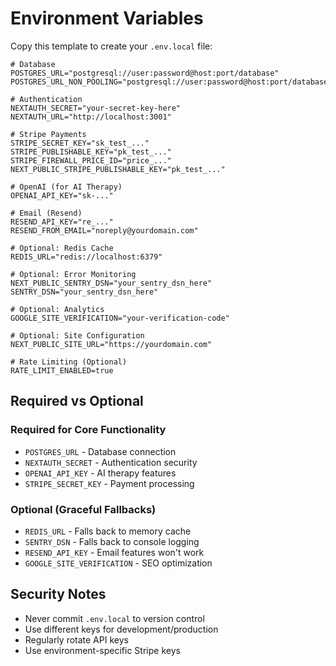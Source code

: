 # Environment Variables

Copy this template to create your `.env.local` file:

```env
# Database
POSTGRES_URL="postgresql://user:password@host:port/database"
POSTGRES_URL_NON_POOLING="postgresql://user:password@host:port/database"

# Authentication
NEXTAUTH_SECRET="your-secret-key-here"
NEXTAUTH_URL="http://localhost:3001"

# Stripe Payments
STRIPE_SECRET_KEY="sk_test_..."
STRIPE_PUBLISHABLE_KEY="pk_test_..."
STRIPE_FIREWALL_PRICE_ID="price_..."
NEXT_PUBLIC_STRIPE_PUBLISHABLE_KEY="pk_test_..."

# OpenAI (for AI Therapy)
OPENAI_API_KEY="sk-..."

# Email (Resend)
RESEND_API_KEY="re_..."
RESEND_FROM_EMAIL="noreply@yourdomain.com"

# Optional: Redis Cache
REDIS_URL="redis://localhost:6379"

# Optional: Error Monitoring
NEXT_PUBLIC_SENTRY_DSN="your_sentry_dsn_here"
SENTRY_DSN="your_sentry_dsn_here"

# Optional: Analytics
GOOGLE_SITE_VERIFICATION="your-verification-code"

# Optional: Site Configuration
NEXT_PUBLIC_SITE_URL="https://yourdomain.com"

# Rate Limiting (Optional)
RATE_LIMIT_ENABLED=true
```

## Required vs Optional

### Required for Core Functionality
- `POSTGRES_URL` - Database connection
- `NEXTAUTH_SECRET` - Authentication security
- `OPENAI_API_KEY` - AI therapy features
- `STRIPE_SECRET_KEY` - Payment processing

### Optional (Graceful Fallbacks)
- `REDIS_URL` - Falls back to memory cache
- `SENTRY_DSN` - Falls back to console logging
- `RESEND_API_KEY` - Email features won't work
- `GOOGLE_SITE_VERIFICATION` - SEO optimization

## Security Notes
- Never commit `.env.local` to version control
- Use different keys for development/production
- Regularly rotate API keys
- Use environment-specific Stripe keys
